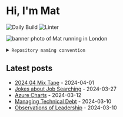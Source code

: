 # Hi, I'm Mat

![Daily Build](https://github.com/mat-0/mat-0/workflows/Daily%20Build/badge.svg) ![Linter](https://github.com/mat-0/mat-0/workflows/Linter/badge.svg)

![banner photo of Mat running in London](https://raw.githubusercontent.com/mat-0/mat-0/master/images/gh-header-image-cropped.jpg)

<details><summary><code>Repository naming convention</code></summary>
  
Repositories, where possible, are lowercase with underscores and follow the naming conventions below. 

  
- Demonstrations or proof of concepts use the format `demo_name`.
- Boilerplate or templates are named in the format `template_name`.
  - where appropriate these are also published through github pages and will be available at `username.github.io/repo_name`.
- WordPress related content (mostly plugins) are all prefixed with `wp_`.
- Twitter bots are prefix with `bot_`.
- Standard repositories are named as they are, sometimes this might be a domain name e.g `thechels.uk`.
</details>

## Latest posts

<!-- blog starts -->
- [2024 04 Mix Tape](https://thechels.uk/2024-04-mix-tape) - 2024-04-01
- [Jokes about Job Searching](https://thechels.uk/job-jokes) - 2024-03-27
- [Azure Charts](https://thechels.uk/Azure-Charts) - 2024-03-12
- [Managing Technical Debt](https://thechels.uk/managing-technical-debt) - 2024-03-10
- [Observations of Leadership](https://thechels.uk/observations-of-leadership) - 2024-03-10
<!-- blog ends -->
